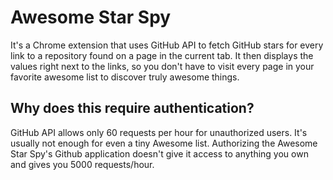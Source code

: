 # Awesome Star Spy

It's a Chrome extension that uses GitHub API to fetch GitHub stars for every link to a repository found on a page in the current tab. It then displays the values right next to the links, so you don't have to visit every page in your favorite awesome list to discover truly awesome things.

## Why does this require authentication?

GitHub API allows only 60 requests per hour for unauthorized users. It's usually not enough for even a tiny Awesome list. Authorizing the Awesome Star Spy's Github application doesn't give it access to anything you own and gives you 5000 requests/hour.
